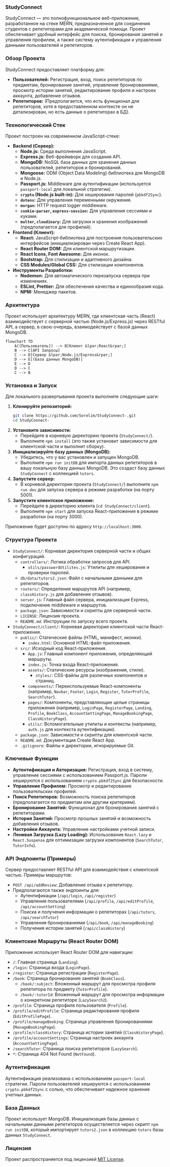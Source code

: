 ### StudyConnect

StudyConnect — это полнофункциональное веб-приложение, разработанное на стеке MERN, предназначенное для соединения студентов с репетиторами для академической помощи. Проект обеспечивает удобный интерфейс для поиска, бронирования занятий и управления профилем, а также систему аутентификации и управления данными пользователей и репетиторов.

### Обзор Проекта

StudyConnect предоставляет платформу для:
*   **Пользователей:** Регистрация, вход, поиск репетиторов по предметам, бронирование занятий, управление бронированиями, просмотр истории занятий, редактирование профиля и настроек аккаунта, добавление отзывов.
*   **Репетиторов:** (Предполагается, что есть функционал для репетиторов, хотя в предоставленном контексте он не детализирован, но есть данные о репетиторах в БД).

### Технологический Стек

Проект построен на современном JavaScript-стеке:

*   **Backend (Сервер):**
    *   **Node.js:** Среда выполнения JavaScript.
    *   **Express.js:** Веб-фреймворк для создания API.
    *   **MongoDB:** NoSQL база данных для хранения данных пользователей, репетиторов и бронирований.
    *   **Mongoose:** ODM (Object Data Modeling) библиотека для MongoDB и Node.js.
    *   **Passport.js:** Middleware для аутентификации (используется `passport-local` для локальной стратегии).
    *   **`crypto` (Node.js built-in):** Для хеширования паролей (`pbkdf2Sync`).
    *   **`dotenv`:** Для управления переменными окружения.
    *   **`morgan`:** HTTP request logger middleware.
    *   **`cookie-parser`, `express-session`:** Для управления сессиями и куками.
    *   **`multer`, `cloudinary`:** Для загрузки и хранения изображений (предполагается для профилей).
*   **Frontend (Клиент):**
    *   **React:** JavaScript-библиотека для построения пользовательских интерфейсов (инициализирован через Create React App).
    *   **React Router DOM:** Для клиентской маршрутизации.
    *   **React Icons, Font Awesome:** Для иконок.
    *   **Bootstrap:** Для стилизации и адаптивного дизайна.
    *   **CSS Modules/Global CSS:** Для стилизации компонентов.
*   **Инструменты Разработки:**
    *   **Nodemon:** Для автоматического перезапуска сервера при изменениях.
    *   **ESLint, Prettier:** Для обеспечения качества и единообразия кода.
    *   **NPM:** Менеджер пакетов.

### Архитектура

Проект использует архитектуру MERN, где клиентская часть (React) взаимодействует с серверной частью (Node.js/Express.js) через RESTful API, а сервер, в свою очередь, взаимодействует с базой данных MongoDB.

```mermaid
flowchart TD
    A([Пользователь]) --> B[Клиент &lpar;React&rpar;]
    B --> C[API Запросы]
    C --> D[Сервер &lpar;Node.js/Express&rpar;]
    D --> E[(База данных MongoDB)]
    E --> D
    D --> C
    C --> B
```

### Установка и Запуск

Для локального развертывания проекта выполните следующие шаги:

1.  **Клонируйте репозиторий:**
    ```bash
    git clone https://github.com/Sorelim/StudyConnect-.git
    cd StudyConnect-
    ```
2.  **Установите зависимости:**
    *   Перейдите в корневую директорию проекта (`StudyConnect/`).
    *   Выполните `npm install` (это также установит зависимости для клиентской части и выполнит сборку).
3.  **Инициализируйте базу данных (MongoDB):**
    *   Убедитесь, что у вас установлен и запущен MongoDB.
    *   Выполните `npm run initDB` для импорта данных репетиторов в вашу локальную базу данных MongoDB. Это создаст базу данных `StudyConnect` с коллекцией `tutors`.
4.  **Запустите сервер:**
    *   В корневой директории проекта (`StudyConnect/`) выполните `npm run dev` для запуска сервера в режиме разработки (на порту 5001).
5.  **Запустите клиентское приложение:**
    *   Перейдите в директорию клиента (`cd StudyConnect/client`).
    *   Выполните `npm start` для запуска React-приложения в режиме разработки (на порту 3000).

Приложение будет доступно по адресу `http://localhost:3000`.

### Структура Проекта

*   `StudyConnect/`: Корневая директория серверной части и общих конфигураций.
    *   `controllers/`: Логика обработки запросов для API.
        *   `utils/passwordUtilites.js`: Утилиты для хеширования и проверки паролей.
    *   `db/data/tutors2.json`: Файл с начальными данными для репетиторов.
    *   `routers/`: Определение маршрутов API (например, `classHistory.js` для добавления отзывов).
    *   `server.js`: Главный файл сервера, инициализация Express, подключение middleware и маршрутов.
    *   `package.json`: Зависимости и скрипты для серверной части.
    *   `LICENSE`: Лицензия проекта.
    *   `README.md`: Инструкции по запуску всего проекта.
*   `StudyConnect/client/`: Корневая директория клиентской части React-приложения.
    *   `public/`: Статические файлы (HTML, манифест, иконки).
        *   `index.html`: Основной HTML-файл приложения.
    *   `src/`: Исходный код React-приложения.
        *   `App.js`: Главный компонент приложения, определяющий маршруты.
        *   `index.js`: Точка входа React-приложения.
        *   `assets/`: Статические ресурсы (изображения, стили).
            *   `styles/`: CSS-файлы для различных компонентов и страниц.
        *   `components/`: Переиспользуемые React-компоненты (например, `Navbar`, `Footer`, `Login`, `Register`, `TutorProfile`, `SearchTutor`).
        *   `pages/`: Компоненты, представляющие целые страницы приложения (например, `LoginPage`, `RegisterPage`, `Landing`, `Profile`, `BookClass`, `AccountSettingPage`, `ManageBookingPage`, `ClassHistoryPage`).
        *   `utils/`: Вспомогательные утилиты и контексты (например, `auth.js` для контекста аутентификации).
    *   `package.json`: Зависимости и скрипты для клиентской части.
    *   `README.md`: Документация Create React App.
    *   `.gitignore`: Файлы и директории, игнорируемые Git.

### Ключевые Функции

*   **Аутентификация и Авторизация:** Регистрация, вход в систему, управление сессиями с использованием Passport.js. Пароли хешируются с использованием `crypto.pbkdf2Sync` для безопасности.
*   **Управление Профилем:** Просмотр и редактирование пользовательских профилей.
*   **Поиск Репетиторов:** Возможность поиска репетиторов (предполагается по предметам или другим критериям).
*   **Бронирование Занятий:** Функционал для бронирования занятий с репетиторами.
*   **История Занятий:** Просмотр прошлых занятий и возможность добавления отзывов.
*   **Настройки Аккаунта:** Управление настройками учетной записи.
*   **Ленивая Загрузка (Lazy Loading):** Использование `React.lazy` и `React.Suspense` для оптимизации загрузки компонентов (`SearchTutor`, `TutorInfo`).

### API Эндпоинты (Примеры)

Сервер предоставляет RESTful API для взаимодействия с клиентской частью. Примеры маршрутов:

*   `POST /api/addReview`: Добавление отзыва к репетитору.
*   Предполагаются также эндпоинты для:
    *   Аутентификации (`/api/login`, `/api/register`)
    *   Управления пользователями (`/api/profile`, `/api/editProfile`, `/api/accountSetting`)
    *   Поиска и получения информации о репетиторах (`/api/tutors`, `/api/searchTutor`)
    *   Управления бронированиями (`/api/book`, `/api/manageBooking`)
    *   Получения истории занятий (`/api/classHistory`)

### Клиентские Маршруты (React Router DOM)

Приложение использует React Router DOM для навигации:

*   `/`: Главная страница (`Landing`).
*   `/login`: Страница входа (`LoginPage`).
*   `/register`: Страница регистрации (`RegisterPage`).
*   `/book`: Страница бронирования занятий (`BookClass`).
    *   `/book/:subject`: Вложенный маршрут для просмотра профиля репетитора по предмету (`TutorProfile`).
    *   `/book/:tutorId`: Вложенный маршрут для просмотра информации о конкретном репетиторе (`LazySearch2`).
*   `/profile`: Страница профиля пользователя (`Profile`).
*   `/profile/editProfile`: Страница редактирования профиля (`EditProfilePage`).
*   `/profile/manageBooking`: Страница управления бронированиями (`ManageBookingPage`).
*   `/profile/classHistory`: Страница истории занятий (`ClassHistoryPage`).
*   `/profile/accountSettings`: Страница настроек аккаунта (`AccountSettingPage`).
*   `/searchTutor`: Страница поиска репетиторов (`LazySearch`).
*   `*`: Страница 404 Not Found (`NotFound`).

### Аутентификация

Аутентификация реализована с использованием `passport-local` стратегии. Пароли пользователей хешируются с использованием `crypto.pbkdf2Sync` с солью, что обеспечивает надежное хранение учетных данных.

### База Данных

Проект использует MongoDB. Инициализация базы данных с начальными данными репетиторов осуществляется через скрипт `npm run initDB`, который импортирует `tutors2.json` в коллекцию `tutors` базы данных `StudyConnect`.

### Лицензия

Проект распространяется под лицензией [MIT License](StudyConnect/LICENSE).
